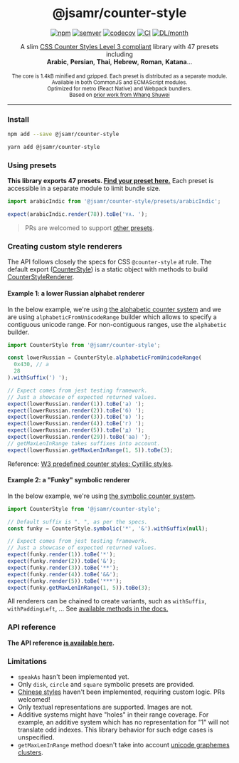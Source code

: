 <h1 align="center">@jsamr/counter-style</h1>

<p align="center">
  <a href="https://www.npmjs.com/package/@jsamr/counter-style"
    ><img
      src="https://img.shields.io/npm/v/@jsamr/counter-style"
      alt="npm"
  /></a>
  <a href="https://semver.org/spec/v2.0.0.html"
    ><img
      src="https://img.shields.io/badge/semver-2.0.0-e10079.svg"
      alt="semver"
  /></a>
  <a href="https://codecov.io/gh/jsamr/react-native-li?flag=counter-style"
    ><img
      src="https://codecov.io/gh/jsamr/react-native-li/branch/master/graph/badge.svg?flag=counter-style"
      alt="codecov"
  /></a>
  <a
    href="https://github.com/jsamr/react-native-li/actions?query=branch%3Amaster+workflow%3Acounter-style"
    ><img
      src="https://github.com/jsamr/react-native-li/workflows/counter-style/badge.svg?branch=master"
      alt="CI"
  /></a>
  <a href="https://www.npmjs.com/package/@jsamr/counter-style">
    <img
      src="https://img.shields.io/npm/dm/@jsamr/counter-style.svg"
      alt="DL/month"
    />
  </a>
  <!-- <a href="https://discord.gg/3B9twTMEzb">
      <img
      src="https://img.shields.io/discord/736906960041148476?label=discord"
      alt="Discord"
    />
  </a> -->
</p>

<p align="center">
  A slim <a href="https://drafts.csswg.org/css-counter-styles-3">CSS Counter Styles Level 3 compliant</a> library with 47 presets including<br> <b>Arabic</b>, <b>Persian</b>, <b>Thai</b>, <b>Hebrew</b>, <b>Roman</b>, <b>Katana</b>...<br><br>
  <sup>The core is 1.4kB minified and gzipped. Each preset is distributed as a separate module.<br>Available in both CommonJS and ECMAScript modules. <br>Optimized for metro (React Native) and Webpack bundlers.<br>
  Based on <a href="https://github.com/beanandbean/counter-style">prior work from Whang Shuwei</a>
  </sup>
</p>

<hr/>

### Install

```sh
npm add --save @jsamr/counter-style
```

```sh
yarn add @jsamr/counter-style
```

### Using presets

**This library exports 47 presets. [Find your preset here.](./src/presets)** Each preset is accessible in a separate module to limit bundle size.

```js
import arabicIndic from '@jsamr/counter-style/presets/arabicIndic';

expect(arabicIndic.render(78)).toBe('٧٨. ');
```

> PRs are welcomed to support [other presets](https://www.w3.org/TR/predefined-counter-styles/).

### Creating custom style renderers

The API follows closely the specs for CSS `@counter-style` at rule. The default export ([CounterStyle](./docs/counter-style.counterstyle.md)) is a static object with methods to build [CounterStyleRenderer](./docs/counter-style.counterstylerenderer.md).

#### Example 1: a lower Russian alphabet renderer

In the
below example, we're using [the alphabetic counter system](https://www.w3.org/TR/css-counter-styles-3/#alphabetic-system) and we are using `alphabeticFromUnicodeRange` builder which allows to specify a contiguous unicode range. For non-contiguous ranges, use the `alphabetic` builder.

```js
import CounterStyle from '@jsamr/counter-style';

const lowerRussian = CounterStyle.alphabeticFromUnicodeRange(
  0x430, // а
  28
).withSuffix(') ');

// Expect comes from jest testing framework.
// Just a showcase of expected returned values.
expect(lowerRussian.render(1)).toBe('а) ');
expect(lowerRussian.render(2)).toBe('б) ');
expect(lowerRussian.render(3)).toBe('в) ');
expect(lowerRussian.render(4)).toBe('г) ');
expect(lowerRussian.render(5)).toBe('д) ');
expect(lowerRussian.render(29)).toBe('аа) ');
// getMaxLenInRange takes suffixes into account.
expect(lowerRussian.getMaxLenInRange(1, 5)).toBe(3);
```
Reference: [W3 predefined counter styles: Cyrillic styles](https://www.w3.org/TR/predefined-counter-styles/#cyrillic-styles).
#### Example 2: a "Funky" symbolic renderer

In the
below example, we're using [the symbolic counter system](https://www.w3.org/TR/css-counter-styles-3/#symbolic-system).

```js
import CounterStyle from '@jsamr/counter-style';

// Default suffix is ". ", as per the specs.
const funky = CounterStyle.symbolic('*', '&').withSuffix(null);

// Expect comes from jest testing framework.
// Just a showcase of expected returned values.
expect(funky.render(1)).toBe('*');
expect(funky.render(2)).toBe('&');
expect(funky.render(3)).toBe('**');
expect(funky.render(4)).toBe('&&');
expect(funky.render(5)).toBe('***');
expect(funky.getMaxLenInRange(1, 5)).toBe(3);
```

All renderers can be chained to create variants, such as `withSuffix`,
`withPaddingLeft`, ... See [available methods in the docs.](./docs/counter-style.counterstylerenderer.md)

### API reference

**The API reference [is available here](./docs/counter-style.md).**

### Limitations

- `speakAs` hasn't been implemented yet.
- Only `disk`, `circle` and `square` symbolic presets are provided.
- [Chinese styles](https://www.w3.org/TR/css-counter-styles-3/#limited-chinese)
  haven't been implemented, requiring custom logic. PRs welcomed!
- Only textual representations are supported. Images are not.
- Additive systems might have "holes" in their range coverage. For
  example, an additive system which has no representation for "1" will not
  translate odd indexes. This library behavior for such edge cases is unspecified.
- `getMaxLenInRange` method doesn't take into account [unicode graphemes clusters](https://www.unicode.org/reports/tr29/tr29-37.html#Grapheme_Cluster_Boundaries).

